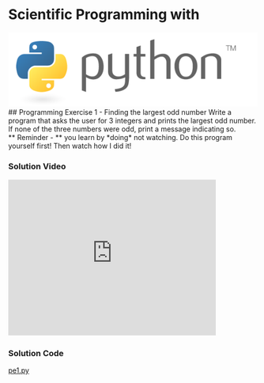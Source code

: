 # Scientific Programming with 
<img src="../../imgs/python.png"/>
## Programming Exercise 1 - Finding the largest odd number
Write a program that asks the user for 3 integers and prints the largest odd number.  If none of the three numbers were odd, print a message indicating so.

<div class="highlight">** Reminder -  ** you learn by *doing* not watching.  Do this program yourself first!  Then watch how I did it!</div>

### Solution Video
<iframe width="420" height="315" src="https://www.youtube.com/embed/9udEtUaRk_8" frameborder="0" allowfullscreen></iframe>

### Solution Code
[pe1.py](pe1.py)

